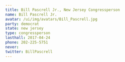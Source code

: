 ```yaml
---
title: Bill Pascrell Jr., New Jersey Congressperson
name: Bill Pascrell Jr.
avatar: /ui/img/avatars/Bill_Pascrell.jpg
party: democrat
state: new jersey
type: congressperson
lasthall: 2017-04-24
phone: 202-225-5751
never: 
twitter: BillPascrell
---
```

